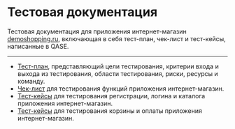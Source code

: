 # Тестовая документация

Тестовая документация для приложения интернет-магазин [demoshopping.ru](https://demoshopping.ru/), включающая в себя тест-план, чек-лист и тест-кейсы, написанные в QASE.

---

- [Тест-план](https://docs.google.com/spreadsheets/d/1ZAY2z2YsU806OFDj_T49P5287otWg5X1dR53wEqeNRY/edit?usp=sharing), представляющий цели тестирования, критерии входа и выхода из тестирования, области тестирования, риски, ресурсы и команду.
- [Чек-лист](https://docs.google.com/spreadsheets/d/1EQh79rNgiqckLNoDitmzOn94000iK3MuUhVeDcb4bbM/edit?usp=sharing) для тестирования функций приложения интернет-магазин.
- [Тест-кейсы](https://github.com/Leesmike/docs/blob/main/Mikhail%20Li%20-%20Registration%20and%20Authorization%2C%20Catalog%20test%20suite.pdf) для тестирования регистрации, логина и каталога приложения интернет-магазин.
- [Тест-кейсы](https://github.com/Leesmike/docs/blob/main/Mikhail%20Li%20-%20Cart%20and%20Order%20management%20test%20suite.pdf) для тестирования корзины и оплаты приложения интернет-магазин.
